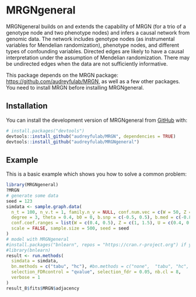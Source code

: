 
<!-- README.md is generated from README.Rmd. Please edit that file -->

# MRGNgeneral

MRGNgeneral builds on and extends the capability of MRGN (for a trio of
a genotype node and two phenotype nodes) and infers a causal network
from genomic data. The network includes genotype nodes (as instrumental
variables for Mendelian randomization), phenotype nodes, and different
types of confounding variables. Directed edges are likely to have a
causal interpretation under the assumption of Mendelian randomization.
There may be undirected edges when the data are not sufficiently
informative.

This package depends on the MRGN package:
<https://github.com/audreyfulab/MRGN>, as well as a few other packages.
You need to install MRGN before installing MRGNgeneral.

## Installation

You can install the development version of MRGNgeneral from
[GitHub](https://github.com/) with:

``` r
# install.packages("devtools")
devtools::install_github("audreyfulab/MRGN", dependencies = TRUE)
devtools::install_github("audreyfulab/MRGNgeneral")
```

## Example

This is a basic example which shows you how to solve a common problem:

``` r
library(MRGNgeneral)
?MRGN
# generate some data
seed = 123
simdata <- sample.graph.data(
  n_t = 100, n_v.t = 1, family.n_v = NULL, conf.num.vec = c(W = 50, Z = 50, U = 200, K = 0, I = 10), graph_type = "scale-free", 
  degree = 3, theta = 0.4, b0 = 0, b.snp = c(-0.5, 0.5), b.med = c(-0.8, 0.8), sigma = 0.1, neg.freq = 0.5, 
  conf.coef.ranges = list(W = c(0.4, 0.5), Z = c(1, 1.5), U = c(0.4, 0.5), K = c(0.15, 0.5)), 
  scale = FALSE, sample.size = 500, seed = seed
)
# model with MRGNgeneral
#install.packages("bnlearn", repos = "https://cran.r-project.org") if you set bn.methods, otherwise run.methods() only run MRGNgeneral method
#library(bnlearn)
result <- run.methods(
  simdata = simdata,    
  bn.methods = c("tabu", "hc"), #bn.methods = c("none",  "tabu", "hc", "pc.stable", "mmhc")
  selection_FDRcontrol = "qvalue", selection_fdr = 0.05, nb.cl = 8,
  verbose = 1
)
result_8$fits$MRGN$adjacency
```

<!-- What is special about using `README.Rmd` instead of just `README.md`? You can include R chunks like so: -->

<!-- You'll still need to render `README.Rmd` regularly, to keep `README.md` up-to-date. `devtools::build_readme()` is handy for this. You could also use GitHub Actions to re-render `README.Rmd` every time you push. An example workflow can be found here: <https://github.com/r-lib/actions/tree/v1/examples>. -->
